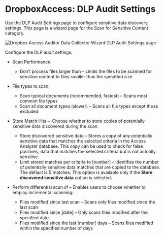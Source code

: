 # DropboxAccess: DLP Audit Settings

Use the DLP Audit Settings page to configure sensitive data discovery settings. This page is a wizard page for the Scan for Sensitive Content category.

![Dropbox Access Auditor Data Collector Wizard DLP Audit Settings page](/img/product_docs/accessanalyzer/accessanalyzer/enterpriseauditor/admin/datacollector/spaa/dlpauditsettings.png)

Configure the DLP audit settings:

- Scan Performance:

  - Don’t process files larger than – Limits the files to be scanned for sensitive content to files smaller than the specified size
- File types to scan:

  - Scan typical documents (recommended, fastest) – Scans most common file types
  - Scan all document types (slower) – Scans all file types except those excluded
- Store Match Hits –  Choose whether to store copies of potentially sensitive data discovered during the scan:

  - Store discovered sensitive data – Stores a copy of any potentially sensitive data that matches the selected criteria in the Access Analyzer database. This copy can be used to check for false positives, data that matches the selected criteria but is not actually sensitive.
  - Limit stored matches per criteria to [number] – Identifies the number of potentially sensitive data matches that are copied to the database. The default is 5 matches. This option is available only if the __Store discovered sensitive data__ option is selected.
- Perform differential scan of – Enables users to choose whether to employ incremental scanning:

  - Files modified since last scan – Scans only files modified since the last scan
  - Files modified since [date] – Only scans files modified after the specified date
  - Files modified since the last [number] days – Scans files modified within the specified number of days

